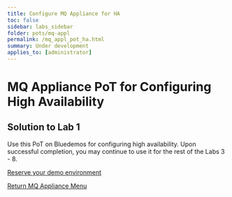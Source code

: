 ```yaml
---
title: Configure MQ Appliance for HA
toc: false
sidebar: labs_sidebar
folder: pots/mq-appl
permalink: /mq_appl_pot_ha.html
summary: Under development
applies_to: [administrator]
---
```


# MQ Appliance PoT for Configuring High Availability
## Solution to Lab 1 

Use this PoT on Bluedemos for configuring high availability. Upon successful completion, you may continue to use it for the rest of the Labs 3 - 8. 

[Reserve your demo environment](https://bluedemos.com/show/8)

[Return MQ Appliance Menu](mq_appl_pot_overview.html)